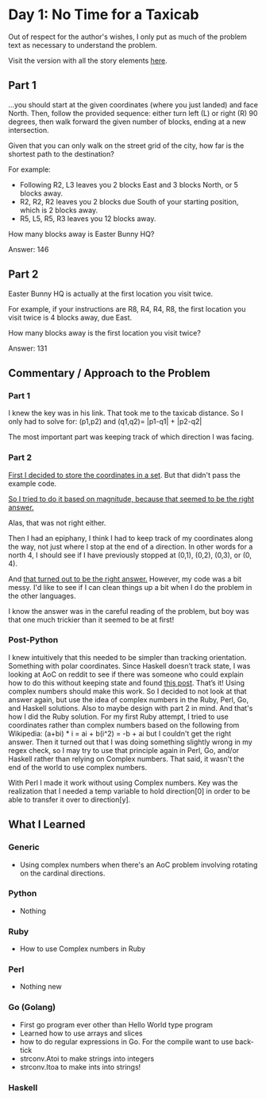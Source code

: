 # Day 1: No Time for a Taxicab

Out of respect for the author's wishes, I only put as much of the problem text as necessary to understand the problem.

Visit the version with all the story elements [here](https://adventofcode.com/2016/day/1).

## Part 1
...you should start at the given coordinates (where you just landed) and face North. Then, follow the provided sequence: either turn left (L) or right (R) 90 degrees, then walk forward the given number of blocks, ending at a new intersection.

Given that you can only walk on the street grid of the city, how far is the shortest path to the destination?

For example:

- Following R2, L3 leaves you 2 blocks East and 3 blocks North, or 5 blocks away.
- R2, R2, R2 leaves you 2 blocks due South of your starting position, which is 2 blocks away.
- R5, L5, R5, R3 leaves you 12 blocks away.

How many blocks away is Easter Bunny HQ?

Answer: 146
## Part 2

Easter Bunny HQ is actually at the first location you visit twice.

For example, if your instructions are R8, R4, R4, R8, the first location you visit twice is 4 blocks away, due East.

How many blocks away is the first location you visit twice?

Answer: 131

## Commentary / Approach to the Problem
### Part 1
I knew the key was in his link. That took me to the taxicab distance. So I only had to solve for: (p1,p2) and (q1,q2)= |p1-q1| + |p2-q2| 

The most important part was keeping track of which direction I was facing.
### Part 2
[First I decided to store the coordinates in a set](https://github.com/djotaku/adventofcode/blob/e6c22e5425d60cbdd3f6dc21102469723d1d3f59/2016/Day_01/Python/part_2.py). But that didn't pass the example code.

[So I tried to do it based on magnitude, because that seemed to be the right answer.](https://github.com/djotaku/adventofcode/blob/dc15484945244957ff2c347d561c242b906fae22/2016/Day_01/Python/part_2.py)

Alas, that was not right either.

Then I had an epiphany, I think I had to keep track of my coordinates along the way, not just where I stop at the end of a direction. In other words for a north 4, I should see if I have previously stopped at (0,1), (0,2), (0,3), or (0, 4).

And [that turned out to be the right answer.](https://github.com/djotaku/adventofcode/blob/98c267c0ddbaafd4c057960b946fec9412621693/2016/Day_01/Python/part_2.py) However, my code was a bit messy. I'd like to see if I can clean things up a bit when I do the problem in the other languages.

I know the answer was in the careful reading of the problem, but boy was that one much trickier than it seemed to be at first!

### Post-Python

I knew intuitively that this needed to be simpler than tracking orientation. Something with polar coordinates. Since Haskell doesn’t track state, I was looking at AoC on reddit to see if there was someone who could explain how to do this without keeping state and found [this post](https://www.reddit.com/r/adventofcode/comments/5fur6q/comment/dangjvv/?utm_source=share&utm_medium=web2x&context=3). That’s it! Using complex numbers should make this work. So I decided to not look at that answer again, but use the idea of complex numbers in the Ruby, Perl, Go, and Haskell solutions. Also to maybe design with part 2 in mind. And that's how I did the Ruby solution. For my first Ruby attempt, I tried to use coordinates rather than complex numbers based on the following from Wikipedia: (a+bi) * i = ai + b(i^2) = -b + ai but I couldn't get the right answer. Then it turned out that I was doing something slightly wrong in my regex check, so I may try to use that principle again in Perl, Go, and/or Haskell rather than relying on Complex numbers. That said, it wasn't the end of the world to use complex numbers. 

With Perl I made it work without using Complex numbers. Key was the realization that I needed a temp variable to hold direction[0] in order to be able to transfer it over to direction[y].

## What I Learned

### Generic
- Using complex numbers when there's an AoC problem involving rotating on the cardinal directions.

### Python
- Nothing
### Ruby
- How to use Complex numbers in Ruby
### Perl
- Nothing new
### Go (Golang)
- First go program ever other than Hello World type program
- Learned how to use arrays and slices
- how to do regular expressions in Go. For the compile want to use back-tick
- strconv.Atoi to make strings into integers
- strconv.Itoa to make ints into strings!
### Haskell
